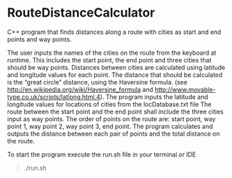 # RouteDistanceCalculator

C++ program that finds distances along a route with cities as start and end points and way points.


The user inputs the names of the cities on the route from the keyboard at runtime.
This includes the start point, the end point and three cities that should be way points.
Distances between cities are calculated using latitude and longitude values for each point. The distance that should be calculated is the “great circle” distance, using the Haversine formula. (see http://en.wikipedia.org/wiki/Haversine_formula and http://www.movable-type.co.uk/scripts/latlong.html.4). The program inputs the latitude and longitude values for locations of cities from the locDatabase.txt file
The route between the start point and the end point shall include the three cities input as way points. The order of points on the route are: start point, way point 1, way point 2, way point 3, end point.
The program calculates and outputs the distance between each pair of points and the total distance on the route.


To start the program execute the run.sh file in your terminal or IDE
> ./run.sh
